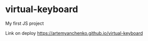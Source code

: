 # virtual-keyboard

My first JS project

Link on deploy https://artemyanchenko.github.io/virtual-keyboard
